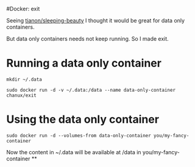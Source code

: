 #Docker: exit

Seeing [tianon/sleeping-beauty](https://github.com/tianon/dockerfiles/tree/master/sleeping-beauty) I thought it would be great for data only containers.

But data only containers needs not keep running. So I made exit.

# Running a data only container

    mkdir ~/.data

    sudo docker run -d -v ~/.data:/data --name data-only-container chanux/exit

# Using the data only container

    sudo docker run -d --volumes-from data-only-container you/my-fancy-container

Now the content in ~/.data will be available at /data in you/my-fancy-container **
